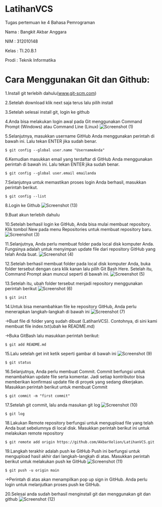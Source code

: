 # LatihanVCS

Tugas pertemuan ke 4 Bahasa Pemrograman

Nama  : Bangkit Akbar Anggara

NIM   : 312010148

Kelas : TI.20.B.1

Prodi : Teknik Informatika

# Cara Menggunakan Git dan Github:

1.Install git terlebih dahulu(www.git-scm.com)
  
2.Setelah download klik next saja terus lalu pilih install
  
3.Setelah selesai install git, login ke github
  
4.Anda bisa melakukan login awal pada Git  menggunakan Command Prompt  (Windows) atau Command Line (Linux)
![Screenshot (1)](https://user-images.githubusercontent.com/73011140/96333957-51001c80-1097-11eb-8a2b-5457e397af4f.png)
  
5.Selanjutnya, masukkan username GitHub Anda menggunakan perintah di bawah ini. Lalu tekan ENTER jika sudah benar.

    $ git config --global user.name "UsernameAnda"
  
6.Kemudian masukkan email yang terdaftar di GitHub Anda menggunakan perintah di bawah  ini. Lalu tekan ENTER jika sudah benar.
       
    $ git config --global user.email emailanda
  
7.Selanjutnya untuk memastikan proses login Anda berhasil, masukkan perintah berikut.
       
    $ git config --list
  
8.Login ke Github
![Screenshot (13)](https://user-images.githubusercontent.com/73011140/96335044-90326b80-109f-11eb-9755-a58c0f12bdfc.png)
  
9.Buat akun terlebih dahulu
  
10.Setelah berhasil login ke GitHub, Anda bisa mulai membuat repository. Klik tombol New pada menu Repositories untuk membuat repository baru.
![Screenshot (3)](https://user-images.githubusercontent.com/73011140/96334112-78a3b480-1098-11eb-9de0-5cc74f101cc7.png)
  
11.Selanjutnya, Anda perlu membuat folder pada local disk komputer Anda. Fungsinya adalah untuk menyimpan update file dari repository GitHub yang telah Anda buat.
![Screenshot (4)](https://user-images.githubusercontent.com/73011140/96334135-9c66fa80-1098-11eb-940e-1903c0abb2be.png)
  
12.Setelah berhasil membuat folder pada local disk komputer Anda, buka folder tersebut dengan cara klik kanan lalu pilih Git Bash Here. Setelah itu, Command Prompt akan muncul seperti di bawah ini. 
![Screenshot (5)](https://user-images.githubusercontent.com/73011140/96334171-dc2de200-1098-11eb-8f65-a904d254f5c5.png)
  
13.Setelah itu, ubah folder tersebut menjadi repository menggunakan perintah berikut
![Screenshot (6)](https://user-images.githubusercontent.com/73011140/96334206-2f079980-1099-11eb-953b-e5820a9841fd.png)
       
    $ git init

14.Untuk bisa menambahkan file ke repository GitHub, Anda perlu menerapkan langkah-langkah di bawah ini
![Screenshot (7)](https://user-images.githubusercontent.com/73011140/96334272-ad643b80-1099-11eb-9e96-7de04820e9ae.png)
   
->Buat file di folder yang sudah dibuat (LatihanVCS). Contohnya, di sini kami membuat file index.txt(ubah ke README.md)

->Buka GitBash lalu masukkan perintah berikut:
      
    $ git add README.md
   
15.Lalu setelah get init ketik seperti gambar di bawah ini
![Screenshot (9)](https://user-images.githubusercontent.com/73011140/96334535-beae4780-109b-11eb-924f-6f4f4e0cfb60.png)
       
    $ git status
  
16.Selanjutnya, Anda perlu membuat Commit. Commit berfungsi untuk menambahkan update file serta komentar. Jadi setiap kontributor bisa memberikan konfirmasi update file di proyek yang sedang dikerjakan. Masukkan perintah berikut untuk membuat Commit
    
    $ git commit -m "first commit"
   
17.Setelah git commit, lalu anda masukan git log
![Screenshot (10)](https://user-images.githubusercontent.com/73011140/96334624-5ca21200-109c-11eb-8f84-d24eb96a9d36.png)
        
    $ git log
     
18.Lakukan Remote repository berfungsi untuk mengupload file yang telah Anda buat sebelumnya di local disk. Masukkan perintah berikut ini untuk melakukan remote repository
        
    $ git remote add origin https://github.com/AkbarXelion/LatihanVCS.git
   
19.Langkah terakhir adalah push ke GitHub Push ini berfungsi untuk mengupload hasil akhir dari langkah-langkah di atas. Masukkan perintah berikut untuk melakukan push ke GitHub
![Screenshot (11)](https://user-images.githubusercontent.com/73011140/96334627-61ff5c80-109c-11eb-9bf3-d2cf4efc7ce5.png)
        
    $ git push -u origin main

->Perintah di atas akan menampilkan pop up sign in GitHub. Anda perlu login untuk melanjutkan proses push ke GitHub.
      
20.Selesai anda sudah berhasil menginstall git dan menggunakan git dan github
![Screenshot (12)](https://user-images.githubusercontent.com/73011140/96334776-6415eb00-109d-11eb-87a1-85436eda6d79.png)
      
